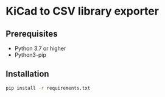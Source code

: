 # KiCad to CSV library exporter


## Prerequisites

- Python 3.7 or higher
- Python3-pip


## Installation

```sh
pip install -r requirements.txt
```

